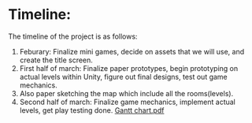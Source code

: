 # Timeline:
The timeline of the project is as follows:
1. Feburary: Finalize mini games, decide on assets that we will use, and create the title screen.
2. First half of march: Finalize paper prototypes, begin prototyping on actual levels within Unity, figure out final designs, test out game mechanics.
3. Also paper sketching the map which include all the rooms(levels).
4. Second half of march: Finalize game mechanics, implement actual levels, get play testing done.
[Gantt chart.pdf](https://github.com/user-attachments/files/18774977/Gantt.chart.pdf)

